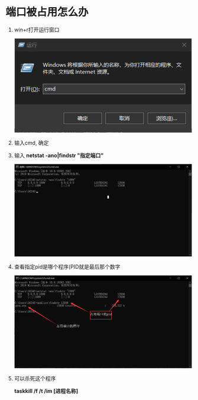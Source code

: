 # 端口被占用怎么办

1. win+r打开运行窗口

   ![1572093058125](assets/1572093058125.png)

2. 输入cmd, 确定

3. 输入 **netstat -ano|findstr "指定端口"** 

   ![1572093138219](assets/1572093138219.png)

4. 查看指定pid是哪个程序(PID就是最后那个数字

   ![1572093269080](assets/1572093269080.png)

5. 可以杀死这个程序

    **taskkill /f /t /im [进程名称]** 